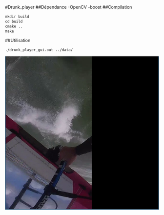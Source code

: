 #Drunk_player
##Dépendance
-OpenCV
-boost
##Compilation
```
mkdir build
cd build
cmake ..
make
```
##Utilisation
```
./drunk_player_gui.out ../data/
```
![Image drunk](https://github.com/NicolasPestelle/drunk_player/blob/master/drunk_player_gui.png)